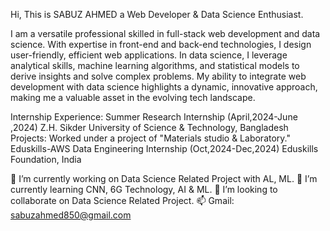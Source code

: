 Hi, This is SABUZ AHMED
a Web Developer & Data Science Enthusiast.


I am a versatile professional skilled in full-stack web development and data science. With expertise in front-end and back-end technologies, I design user-friendly, efficient web applications. In data science, I leverage analytical skills, machine learning algorithms, and statistical models to derive insights and solve complex problems. My ability to integrate web development with data science highlights a dynamic, innovative approach, making me a valuable asset in the evolving tech landscape.

Internship Experience: Summer Research Internship (April,2024-June ,2024) Z.H. Sikder University of Science & Technology, Bangladesh Projects: Worked under a project of "Materials studio & Laboratory." Eduskills-AWS Data Engineering Internship (Oct,2024-Dec,2024) Eduskills Foundation, India

🔭 I’m currently working on Data Science Related Project with AL, ML.
🌱 I’m currently learning CNN, 6G Technology, AI & ML.
👯 I’m looking to collaborate on Data Science Related Project.
📫 Gmail: sabuzahmed850@gmail.com
